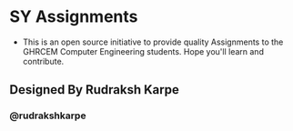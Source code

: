 
# SY Assignments 

- This is an open source initiative to provide quality Assignments to the GHRCEM Computer Engineering students.
  Hope you'll learn and contribute.

## Designed By Rudraksh Karpe 
### @rudrakshkarpe
